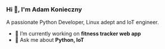 ### Hi 👋, I'm Adam Konieczny
A passionate Python Developer, Linux adept and IoT engineer.

- :telescope: I’m currently working on **fitness tracker web app**
- :speech_balloon: Ask me about **Python, IoT**
